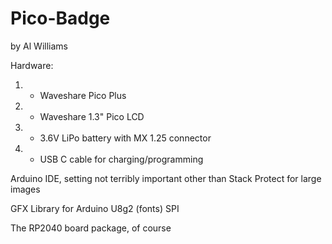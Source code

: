 Pico-Badge
===
by Al Williams 

Hardware:
1. - Waveshare Pico Plus
2. - Waveshare 1.3" Pico LCD
3. - 3.6V LiPo battery with MX 1.25 connector
4. - USB C cable for charging/programming

Arduino IDE, setting not terribly important other than Stack Protect for large images

GFX Library for Arduino
U8g2 (fonts)
SPI

The RP2040 board package, of course